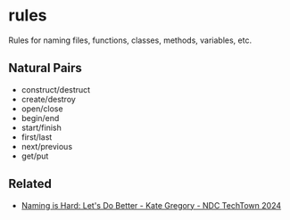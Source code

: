 # rules

Rules for naming files, functions, classes, methods, variables, etc.

## Natural Pairs

- construct/destruct
- create/destroy
- open/close
- begin/end
- start/finish
- first/last
- next/previous
- get/put

## Related

- [Naming is Hard: Let's Do Better - Kate Gregory - NDC TechTown 2024](https://youtu.be/aiy5TrU-Hwc?si=ns7DAQ2sXZcV7mj9&t=1179)
